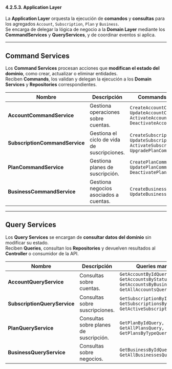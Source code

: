 ﻿#### 4.2.5.3. Application Layer ####

La **Application Layer** orquesta la ejecución de **comandos** y **consultas** para los agregados `Account`, `Subscription`, `Plan` y `Business`.  
Se encarga de delegar la lógica de negocio a la **Domain Layer** mediante los **CommandServices** y **QueryServices**, y de coordinar eventos si aplica.

---

## Command Services

Los **Command Services** procesan acciones que **modifican el estado del dominio**, como crear, actualizar o eliminar entidades.  
Reciben **Commands**, los validan y delegan la ejecución a los **Domain Services** y **Repositories** correspondientes.

| Nombre                         | Descripción                                 | Commands manejados                                                                                      |
|--------------------------------|---------------------------------------------|---------------------------------------------------------------------------------------------------------|
| **AccountCommandService**      | Gestiona operaciones sobre cuentas.         | `CreateAccountCommand, UpdateAccountCommand, ActivateAccountCommand, DeactivateAccountCommand`          |
| **SubscriptionCommandService** | Gestiona el ciclo de vida de suscripciones. | `CreateSubscriptionCommand, UpdateSubscriptionCommand, ActivateSubscriptionCommand, UpgradePlanCommand` |
| **PlanCommandService**         | Gestiona planes de suscripción.             | `CreatePlanCommand, UpdatePlanCommand, DeactivatePlanCommand`                                           |
| **BusinessCommandService**     | Gestiona negocios asociados a cuentas.      | `CreateBusinessCommand, UpdateBusinessCommand`                                                          |

---

## Query Services

Los **Query Services** se encargan de **consultar datos del dominio** sin modificar su estado.  
Reciben **Queries**, consultan los **Repositories** y devuelven resultados al **Controller** o consumidor de la API.

| Nombre                       | Descripción                            | Queries manejadas                                                                                |
|------------------------------|----------------------------------------|--------------------------------------------------------------------------------------------------|
| **AccountQueryService**      | Consultas sobre cuentas.               | `GetAccountByIdQuery, GetAccountsByStatusQuery, GetAccountsByBusinessQuery, GetAllAccountsQuery` |
| **SubscriptionQueryService** | Consultas sobre suscripciones.         | `GetSubscriptionByIdQuery, GetSubscriptionsByAccountQuery, GetActiveSubscriptionsQuery`          |
| **PlanQueryService**         | Consultas sobre planes de suscripción. | `GetPlanByIdQuery, GetAllPlansQuery, GetPlansByTypeQuery`                                        |
| **BusinessQueryService**     | Consultas sobre negocios.              | `GetBusinessByIdQuery, GetAllBusinessesQuery`                                                    |
